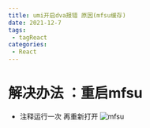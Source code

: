 ```yaml
---
title: umi开启dva报错 原因(mfsu缓存)
date: 2021-12-7
tags:
 - tagReact
categories:
 - React
---
```


# 解决办法 ：重启mfsu

+ 注释运行一次 再重新打开
![mfsu](https://cdn.jsdelivr.net/gh/ngwszsd/cdn/img/mfsu.png)



